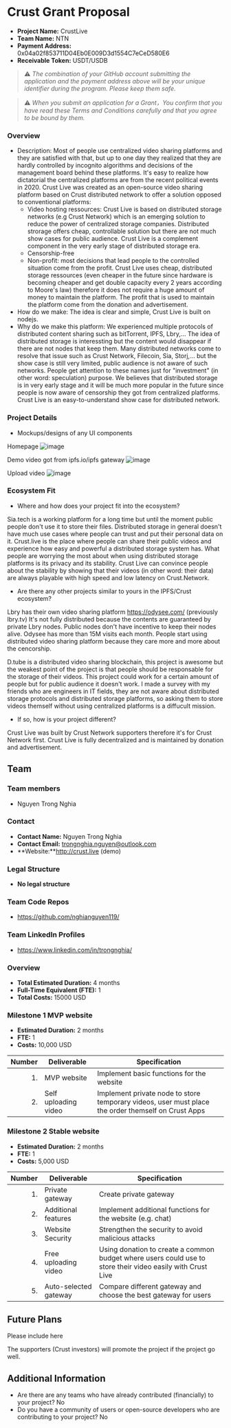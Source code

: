 # Crust Grant Proposal

* **Project Name:** CrustLive
* **Team Name:** NTN
* **Payment Address:** 0x04a02f853711D04Eb0E009D3d1554C7eCeD580E6
* **Receivable Token:** USDT/USDB

> ⚠️ *The combination of your GitHub account submitting the application and the payment address above will be your unique identifier during the program. Please keep them safe.*

> ⚠️ *When you submit an application for a Grant，You confirm that you have read these Terms and Conditions carefully and that you agree to be bound by them.*

### Overview
  * Description: Most of people use centralized video sharing platforms and they are satisfied with that, but up to one day they realized that they are hardly controlled by incognito algorithms and decisions of the management board behind these platforms. It's easy to realize how dictatorial the centralized platforms are from the recent political events in 2020. Crust Live was created as an open-source video sharing platform based on Crust distributed network to offer a solution opposed to conventional platforms:
    * Video hosting ressources: Crust Live is based on distributed storage networks (e.g Crust Network) which is an emerging solution to reduce the power of centralized storage companies. Distributed strorage offers cheap, controllable solution but there are not much show cases for public audience. Crust Live is a complement component in the very early stage of distributed storage era.
    * Censorship-free
    * Non-profit: most decisions that lead people to the controlled situation come from the profit. Crust Live uses cheap, distributed storage ressources (even cheaper in the future since hardware is becoming cheaper and get double capacity every 2 years according to Moore's law) therefore it does not require a huge amount of money to maintain the platform. The profit that is used to maintain the platform come from the donation and advertisement.
  * How do we make: The idea is clear and simple, Crust Live is built on nodejs.
  * Why do we make this platform: We experienced multiple protocols of distributed content sharing such as bitTorrent, IPFS, Lbry,... The idea of distributed storage is interessting but the content would disappear if there are not nodes that keep them. Many distributed networks come to resolve that issue such as Crust Network, Filecoin, Sia, Storj,... but the show case is still very limited, public audience is not aware of such networks. People get attention to these names just for "investment" (in other word: speculation) purpose. We believes that distributed storage is in very early stage and it will be much more popular in the future since people is now aware of censorship they got from centralized platforms. Crust Live is an easy-to-understand show case for distributed network.

### Project Details 
* Mockups/designs of any UI components

Homepage
![image](https://user-images.githubusercontent.com/16051365/114685909-946bd880-9d12-11eb-91bd-30c12459a577.png)

Demo video got from ipfs.io/ipfs gateway
![image](https://user-images.githubusercontent.com/16051365/114686053-b7968800-9d12-11eb-8f7d-11e2aeba97df.png)

Upload video
![image](https://user-images.githubusercontent.com/16051365/114686203-db59ce00-9d12-11eb-93fc-e0a2e11fc69e.png)


### Ecosystem Fit 

* Where and how does your project fit into the ecosystem? 

Sia.tech is a working platform for a long time but until the moment public people don't use it to store their files. Distributed storage in general doesn't have much use cases where people can trust and put their personal data on it. Crust.live is the place where people can share their public videos and experience how easy and powerful a distributed storage system has. What people are worrying the most about when using distributed storage platforms is its privacy and its stability. Crust Live can convince people about the stability by showing that their videos (in other word: their data) are always playable with high speed and low latency on Crust.Network.


* Are there any other projects similar to yours in the IPFS/Crust ecosystem? 

Lbry has their own video sharing platform https://odysee.com/ (previously lbry.tv) It's not fully distributed because the contents are guaranteed by private Lbry nodes. Public nodes don't have incentive to keep their nodes alive. Odysee has more than 15M visits each month. People start using distributed video sharing platform because they care more and more about the cencorship.

D.tube is a distributed video sharing blockchain, this project is awesome but the weakest point of the project is that people should be responsable for the storage of their videos. This project could work for a certain amount of people but for public audience it doesn't work. I made a survey with my friends who are engineers in IT fields, they are not aware about distributed storage protocols and distributed storage platforms, so asking them to store videos themself without using centralized platforms is a diffucult mission.


  * If so, how is your project different?
  
Crust Live was built by Crust Network supporters therefore it's for Crust Network first. Crust Live is fully decentralized and is maintained by donation and advertisement. 
  

## Team

### Team members
* Nguyen Trong Nghia

### Contact
* **Contact Name:** Nguyen Trong Nghia
* **Contact Email:** trongnghia.nguyen@outlook.com
* **Website:**http://crust.live (demo)

### Legal Structure 
* **No legal structure** 

### Team Code Repos
* https://github.com/nghianguyen119/

### Team LinkedIn Profiles
* https://www.linkedin.com/in/trongnghia/


### Overview
* **Total Estimated Duration:** 4 months
* **Full-Time Equivalent (FTE):**  1
* **Total Costs:** 15000 USD

### Milestone 1 MVP website
* **Estimated Duration:** 2 months
* **FTE:**  1
* **Costs:** 10,000 USD

| Number | Deliverable | Specification |
| -----: | ----------- | ------------- |
| 1. |MVP website|Implement basic functions for the website| 
| 2. |Self uploading video|Implement private node to store temporary videos, user must place the order themself on Crust Apps|  



### Milestone 2 Stable website

* **Estimated Duration:** 2 months
* **FTE:**  1
* **Costs:** 5,000 USD

| Number | Deliverable | Specification |
| -----: | ----------- | ------------- |
| 1. |Private gateway|Create private gateway|
| 2. |Additional features|Implement additional functions for the website (e.g. chat)| 
| 3. |Website Security|Strengthen the security to avoid malicious attacks|
| 4. |Free uploading video|Using donation to create a common budget where users could use to store their video easily with Crust Live|  
| 5. |Auto-selected gateway|Compare different gateway and choose the best gateway for users| 


## Future Plans

Please include here

The supporters (Crust investors) will promote the project if the project go well.


## Additional Information 
* Are there are any teams who have already contributed (financially) to your project?
No
* Do you have a community of users or open-source developers who are contributing to your project?
No
